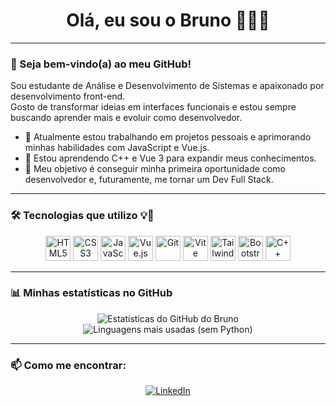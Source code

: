 <h1 align="center">Olá, eu sou o Bruno 👨‍💻✨</h1>

---

### 👋 Seja bem-vindo(a) ao meu GitHub!

Sou estudante de Análise e Desenvolvimento de Sistemas e apaixonado por desenvolvimento front-end.  
Gosto de transformar ideias em interfaces funcionais e estou sempre buscando aprender mais e evoluir como desenvolvedor.

- 🌱 Atualmente estou trabalhando em projetos pessoais e aprimorando minhas habilidades com JavaScript e Vue.js.
- 🚀 Estou aprendendo C++ e Vue 3 para expandir meus conhecimentos.
- 🎯 Meu objetivo é conseguir minha primeira oportunidade como desenvolvedor e, futuramente, me tornar um Dev Full Stack.

---

### 🛠️ Tecnologias que utilizo 💡🚀

<p align="center">
  <img src="https://cdn.jsdelivr.net/gh/devicons/devicon/icons/html5/html5-original.svg" width="40" alt="HTML5"/>
  <img src="https://cdn.jsdelivr.net/gh/devicons/devicon/icons/css3/css3-original.svg" width="40" alt="CSS3"/>
  <img src="https://cdn.jsdelivr.net/gh/devicons/devicon/icons/javascript/javascript-original.svg" width="40" alt="JavaScript"/>
  <img src="https://cdn.jsdelivr.net/gh/devicons/devicon/icons/vuejs/vuejs-original.svg" width="40" alt="Vue.js"/>
  <img src="https://cdn.jsdelivr.net/gh/devicons/devicon/icons/git/git-original.svg" width="40" alt="Git"/>
  <img src="https://cdn.jsdelivr.net/gh/devicons/devicon/icons/vite/vite-original.svg" width="40" alt="Vite"/>
  <img src="https://cdn.jsdelivr.net/gh/devicons/devicon/icons/tailwindcss/tailwindcss-plain.svg" width="40" alt="Tailwind"/>
  <img src="https://cdn.jsdelivr.net/gh/devicons/devicon/icons/bootstrap/bootstrap-original.svg" width="40" alt="Bootstrap"/>
  <img src="https://cdn.jsdelivr.net/gh/devicons/devicon/icons/cplusplus/cplusplus-original.svg" width="40" alt="C++"/>
</p>

---

### 📊 Minhas estatísticas no GitHub

<p align="center">
  <img src="https://github-readme-stats.vercel.app/api?username=BrunoConceica0&show_icons=true&theme=radical" alt="Estatísticas do GitHub do Bruno" />
  <br/>
  <img src="https://github-readme-stats.vercel.app/api/top-langs/?username=BrunoConceica0&layout=compact&theme=radical&hide=python,powershell" alt="Linguagens mais usadas (sem Python)" />
</p>

---

### 📫 Como me encontrar:

<p align="center">
  <a href="https://www.linkedin.com/in/brunocds97/" target="_blank "><img src="https://img.shields.io/badge/LinkedIn-blue?logo=linkedin&style=for-the-badge" alt="LinkedIn"/></a>
</p>
